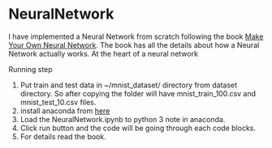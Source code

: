 # NeuralNetwork
I have implemented a Neural Network from scratch following the book [Make Your Own Neural Network](https://www.amazon.com/Make-Your-Own-Neural-Network-ebook/dp/B01EER4Z4G). 
The book has all the details about how a Neural Network actually works. At the heart of a neural network

Running step
1. Put train and test data in  ~/mnist_dataset/ directory from dataset directory. So after copying the folder will have mnist_train_100.csv and mnist_test_10.csv files.
2. install anaconda from [here](https://docs.continuum.io/anaconda/)
3. Load the NeuralNetwork.ipynb to python 3 note in anaconda.
4. Click run button and the code will be going through each code blocks.
5. For details read the book. 

